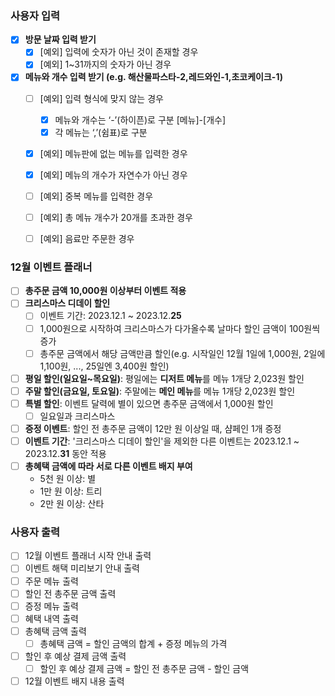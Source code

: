 ### 사용자 입력

- [x]  **방문 날짜 입력 받기**
   - [x]  [예외] 입력에 숫자가 아닌 것이 존재할 경우
   - [x]  [예외] 1~31까지의 숫자가 아닌 경우
- [x]  **메뉴와 개수 입력 받기 (e.g. 해산물파스타-2,레드와인-1,초코케이크-1)**
   - [ ]  [예외] 입력 형식에 맞지 않는 경우
      - [x]  메뉴와 개수는 ‘-’(하이픈)로 구분 [메뉴]-[개수]
      - [x]  각 메뉴는 ‘,’(쉼표)로 구분
   - [x]  [예외] 메뉴판에 없는 메뉴를 입력한 경우
   - [x]  [예외] 메뉴의 개수가 자연수가 아닌 경우
   - [ ]  [예외] 중복 메뉴를 입력한 경우
   - [ ]  [예외] 총 메뉴 개수가 20개를 초과한 경우
   - [ ]  [예외] 음료만 주문한 경우


### 12월 이벤트 플래너

- [ ]  **총주문 금액 10,000원 이상부터 이벤트 적용**
- [ ]  **크리스마스 디데이 할인**
   - [ ]  이벤트 기간: 2023.12.1 ~ 2023.12.**25**
   - [ ]  1,000원으로 시작하여 크리스마스가 다가올수록 날마다 할인 금액이 100원씩 증가
   - [ ]  총주문 금액에서 해당 금액만큼 할인(e.g. 시작일인 12월 1일에 1,000원, 2일에 1,100원, ..., 25일엔 3,400원 할인)
- [ ]  **평일 할인(일요일~목요일)**: 평일에는 **디저트 메뉴**를 메뉴 1개당 2,023원 할인
- [ ]  **주말 할인(금요일, 토요일)**: 주말에는 **메인 메뉴**를 메뉴 1개당 2,023원 할인
- [ ]  **특별 할인**: 이벤트 달력에 별이 있으면 총주문 금액에서 1,000원 할인
   - [ ]  일요일과 크리스마스
- [ ]  **증정 이벤트**: 할인 전 총주문 금액이 12만 원 이상일 때, 샴페인 1개 증정
- [ ]  **이벤트 기간**: '크리스마스 디데이 할인'을 제외한 다른 이벤트는 2023.12.1 ~ 2023.12.**31** 동안 적용
- [ ]  **총혜택 금액에 따라 서로 다른 이벤트 배지 부여**
   - 5천 원 이상: 별
   - 1만 원 이상: 트리
   - 2만 원 이상: 산타

### 사용자 출력

- [ ]  12월 이벤트 플래너 시작 안내 출력
- [ ]  이벤트 해택 미리보기 안내 출력
- [ ]  주문 메뉴 출력
- [ ]  할인 전 총주문 금액 출력
- [ ]  증정 메뉴 출력
- [ ]  혜택 내역 출력
- [ ]  총혜택 금액 출력
   - [ ]  총혜택 금액 = 할인 금액의 합계 + 증정 메뉴의 가격
- [ ]  할인 후 예상 결제 금액 출력
   - [ ]  할인 후 예상 결제 금액 = 할인 전 총주문 금액 - 할인 금액
- [ ]  12월 이벤트 배지 내용 출력